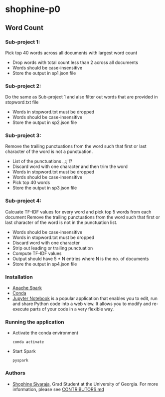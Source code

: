 # shophine-p0
## Word Count
   
### Sub-project 1:
Pick top 40 words across all documents with largest word count
* Drop words with total count less than 2 across all documents
* Words should be case-insensitive
* Store the output in sp1.json file

### Sub-project 2:
Do the same as Sub-project 1 and also filter out words that are provided in stopword.txt file
* Words in stopword.txt must be dropped
* Words should be case-insensitive
* Store the output in sp2.json file

### Sub-project 3:
Remove the trailing punctuations from the word such that first or last character of the word is not a punctuation.
* List of the punctuations .,:;'!?
* Discard word with one character and then trim the word
* Words in stopword.txt must be dropped
* Words should be case-insensitive
* Pick top 40 words
* Store the output in sp3.json file

### Sub-project 4:
Calcuate TF-IDF values for every word and pick top 5 words from each document
Remove the trailing punctuations from the word such that first or last character of the word is not in the punctuation list.
* Words should be case-insensitive
* Words in stopword.txt must be dropped
* Discard word with one character
* Strip out leading or trailing punctuation
* Compute TF-IDF values
* Output should have 5 * N entries where N is the no. of documents
* Store the output in sp4.json file

### Installation
* [Apache Spark](https://spark.apache.org/downloads.html)
* [Conda](https://docs.conda.io/projects/conda/en/latest/user-guide/install/)
* [Jupyter Notebook](https://jupyter.org/install) is a popular application that enables you to edit, run and share Python code into a web view. It allows you to modify and re-execute parts of your code in a very flexible way. 

### Running the application
* Activate the conda environment
   ```
   conda activate
   ```
* Start Spark
   ```
   pyspark
   ```
### Authors
* [Shophine Sivaraja](https://github.com/shophine), Grad Student at the University of Georgia. 
For more information, please see [CONTRIBUTORS.md](https://github.com/dsp-uga/shophine-p0/blob/main/CONTRIBUTORS.md)




